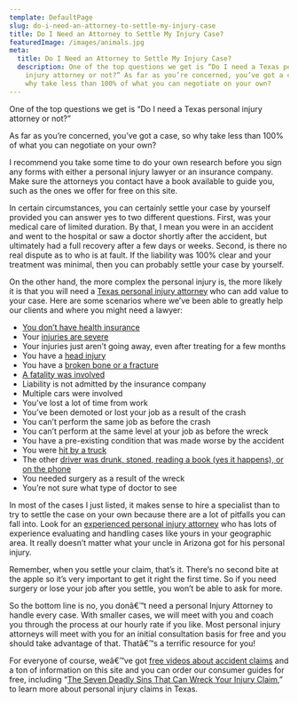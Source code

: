 ```yaml
---
template: DefaultPage
slug: do-i-need-an-attorney-to-settle-my-injury-case
title: Do I Need an Attorney to Settle My Injury Case?
featuredImage: /images/animals.jpg
meta:
  title: Do I Need an Attorney to Settle My Injury Case?
  description: One of the top questions we get is “Do I need a Texas personal
    injury attorney or not?” As far as you’re concerned, you’ve got a case, so
    why take less than 100% of what you can negotiate on your own?
---
```

<!--StartFragment-->

One of the top questions we get is “Do I need a Texas personal injury attorney or not?”

As far as you’re concerned, you’ve got a case, so why take less than 100% of what you can negotiate on your own?

I recommend you take some time to do your own research before you sign any forms with either a personal injury lawyer or an insurance company. Make sure the attorneys you contact have a book available to guide you, such as the ones we offer for free on this site.

In certain circumstances, you can certainly settle your case by yourself provided you can answer yes to two different questions. First, was your medical care of limited duration. By that, I mean you were in an accident and went to the hospital or saw a doctor shortly after the accident, but ultimately had a full recovery after a few days or weeks. Second, is there no real dispute as to who is at fault. If the liability was 100% clear and your treatment was minimal, then you can probably settle your case by yourself.

On the other hand, the more complex the personal injury is, the more likely it is that you will need a [Texas personal injury attorney](/) who can add value to your case. Here are some scenarios where we’ve been able to greatly help our clients and where you might need a lawyer:

* [You don’t have health insurance](/practice-areas/no-health-insurance-no-problem/)
* Your [injuries are severe](/practice-areas/serious-personal-injury/)
* Your injuries just aren’t going away, even after treating for a few months
* You have a [head injury](/practice-areas/brain-injury-lawyers/)
* You have a [broken bone or a fracture](/practice-areas/austin-back-injury-lawyers/)
* [A fatality was involved](/practice-areas/wrongful-death-attorney/)
* Liability is not admitted by the insurance company
* Multiple cars were involved
* You’ve lost a lot of time from work
* You’ve been demoted or lost your job as a result of the crash
* You can’t perform the same job as before the crash
* You can’t perform at the same level at your job as before the wreck
* You have a pre-existing condition that was made worse by the accident
* You were [hit by a truck](/practice-areas/truck-accident-lawyer/)
* The other [driver was drunk, stoned, reading a book (yes it happens), or on the phone](/practice-areas/drunk-driving-accident-lawyer/)
* You needed surgery as a result of the wreck
* You’re not sure what type of doctor to see

In most of the cases I just listed, it makes sense to hire a specialist than to try to settle the case on your own because there are a lot of pitfalls you can fall into. Look for an [experienced personal injury attorney](/meet-us/) who has lots of experience evaluating and handling cases like yours in your geographic area. It really doesn’t matter what your uncle in Arizona got for his personal injury.

Remember, when you settle your claim, that’s it. There’s no second bite at the apple so it’s very important to get it right the first time. So if you need surgery or lose your job after you settle, you won’t be able to ask for more.

So the bottom line is no, you donâ€™t need a personal Injury Attorney to handle every case. With smaller cases, we will meet with you and coach you through the process at our hourly rate if you like. Most personal injury attorneys will meet with you for an initial consultation basis for free and you should take advantage of that. Thatâ€™s a terrific resource for you!

For everyone of course, weâ€™ve got [free videos about accident claims](/blog/videos/) and a ton of information on this site and you can order our consumer guides for free, including “[The Seven Deadly Sins That Can Wreck Your Injury Claim](/resources/free-texas-accident-report/),” to learn more about personal injury claims in Texas.

<!--EndFragment-->